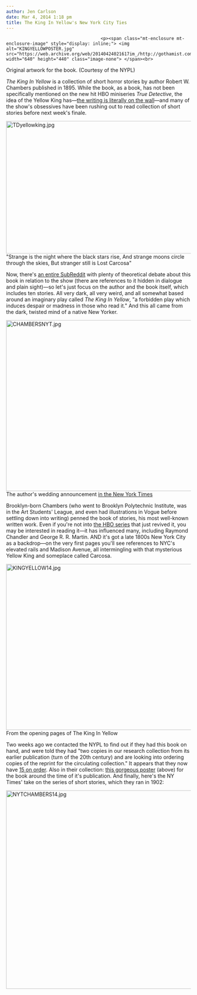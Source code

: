 ```yaml
---
author: Jen Carlson
date: Mar 4, 2014 1:18 pm
title: The King In Yellow's New York City Ties
---
```


	
										<p><span class="mt-enclosure mt-enclosure-image" style="display: inline;"> <img alt="KINGYELLOWPOSTER.jpg" src="https://web.archive.org/web/20140424021617im_/http://gothamist.com/attachments/arts_jen/KINGYELLOWPOSTER.jpg" width="640" height="440" class="image-none"> </span><br>
<span class="photo_caption">Original artwork for the book. (Courtesy of the NYPL)</span></p>

<p><em>The King In Yellow</em> is a collection of short horror stories by author Robert W. Chambers published in 1895. While the book, as a book, has not been specifically mentioned on the new hit HBO miniseries <em>True Detective</em>, the idea of the Yellow King has&#x2014;<a href="https://web.archive.org/web/20140424021617/http://gothamist.com/2014/03/04/true_detective_revealed.php#photo-12">the writing is literally on the wall</a>&#x2014;and many of the show&apos;s obsessives have been rushing out to read collection of short stories before next week&apos;s finale. </p>

<p><span class="mt-enclosure mt-enclosure-image" style="display: inline;"> <img alt="TDyellowking.jpg" src="https://web.archive.org/web/20140424021617im_/http://gothamist.com/attachments/arts_jen/TDyellowking.jpg" width="640" height="360" class="image-none"> </span><br>
<span class="photo_caption">&quot;Strange is the night where the black stars rise, And strange moons circle through the skies, But stranger still is Lost Carcosa&quot;</span></p>

<p>Now, there&apos;s <a href="https://web.archive.org/web/20140424021617/http://www.reddit.com/r/TrueDetective/">an entire SubReddit</a> with plenty of theoretical debate about this book in relation to the show (there are references to it hidden in dialogue and plain sight)&#x2014;so let&apos;s just focus on the author and the book itself, which includes ten stories. All very dark, all very weird, and all somewhat based around an imaginary play called <em>The King In Yellow</em>, &quot;a forbidden play which induces despair or madness in those who read it.&quot; And this all came from the dark, twisted mind of a native New Yorker. </p>

<p><span class="mt-enclosure mt-enclosure-image" style="display: inline;"> <img alt="CHAMBERSNYT.jpg" src="https://web.archive.org/web/20140424021617im_/http://gothamist.com/attachments/arts_jen/CHAMBERSNYT.jpg" width="640" height="464" class="image-none"> </span><br>
<span class="photo_caption">The author&apos;s wedding announcement <a href="https://web.archive.org/web/20140424021617/http://query.nytimes.com/mem/archive-free/pdf?res=F10A12FD3B5416738DDDAE0994DF405B8885F0D3">in the New York Times</a></span></p>

<p>Brooklyn-born Chambers (who went to Brooklyn Polytechnic Institute, was in the Art Students&apos; League, and even had illustrations in Vogue before settling down into writing) penned the book of stories, his most well-known written work. Even if you&apos;re not into <a href="https://web.archive.org/web/20140424021617/http://io9.com/the-one-literary-reference-you-must-know-to-appreciate-1523076497">the HBO series</a> that just revived it, you may be interested in reading it&#x2014;it has influenced many, including Raymond Chandler and George R. R. Martin. AND it&apos;s got a late 1800s New York City as a backdrop&#x2014;on the very first pages you&apos;ll see references to NYC&apos;s elevated rails and Madison Avenue, all intermingling with that mysterious Yellow King and someplace called Carcosa.</p>

<p><span class="mt-enclosure mt-enclosure-image" style="display: inline;"> <img alt="KINGYELLOW14.jpg" src="https://web.archive.org/web/20140424021617im_/http://gothamist.com/attachments/arts_jen/KINGYELLOW14.jpg" width="640" height="451" class="image-none"> </span><br>
<span class="photo_caption">From the opening pages of The King In Yellow<span></span></span></p>

<p>Two weeks ago we contacted the NYPL to find out if they had this book on hand, and were told they had &quot;two copies in our research collection from its earlier publication (turn of the 20th century) and are looking into ordering copies of the reprint for the circulating collection.&quot; It appears that they now have <a href="https://web.archive.org/web/20140424021617/http://nypl.bibliocommons.com/item/show/20042103052907_the_king_in_yellow_(dodo_press)">15 on order</a>. Also in their collection: <a href="https://web.archive.org/web/20140424021617/http://digitalcollections.nypl.org/items/510d47df-f76b-a3d9-e040-e00a18064a99">this gorgeous poster</a> (above) for the book around the time of it&apos;s publication. And finally, here&apos;s the NY Times&apos; take on the series of short stories, which they ran in 1902:</p>

<p><span class="mt-enclosure mt-enclosure-image" style="display: inline;"> <img alt="NYTCHAMBERS14.jpg" src="https://web.archive.org/web/20140424021617im_/http://gothamist.com/attachments/arts_jen/NYTCHAMBERS14.jpg" width="640" height="539" class="image-none"> </span></p>					
										
									
				